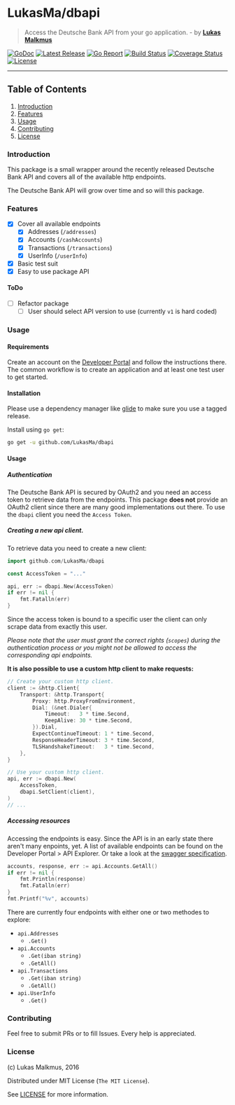 # LukasMa/dbapi
> Access the Deutsche Bank API from your go application. - by **[Lukas Malkmus](https://github.com/LukasMa)**

[![GoDoc][docs_badge]][docs]
[![Latest Release][release_badge]][release]
[![Go Report][report_badge]][report]
[![Build Status][build_badge]][build]
[![Coverage Status][coverage_badge]][coverage]
[![License][license_badge]][license]

---

## Table of Contents
1. [Introduction](#introduction)
2. [Features](#features)
3. [Usage](#usage)
4. [Contributing](#contributing)
5. [License](#license)

### Introduction
This package is a small wrapper around the recently released Deutsche Bank API
and covers all of the available http endpoints.

The Deutsche Bank API will grow over time and so will this package.

### Features
  - [x] Cover all available endpoints
    - [x] Addresses (`/addresses`)
    - [x] Accounts (`/cashAccounts`)
    - [x] Transactions (`/transactions`)
    - [x] UserInfo (`/userInfo`)
  - [x] Basic test suit
  - [x] Easy to use package API

#### ToDo
  - [ ] Refactor package
    - [ ] User should select API version to use (currently `v1` is hard coded)

### Usage
#### Requirements
Create an account on the [Developer Portal](https://developer.db.com) and follow
the instructions there. The common workflow is to create an application and at
least one test user to get started.

#### Installation
Please use a dependency manager like [glide](http://glide.sh) to make sure you
use a tagged release.

Install using `go get`:
```bash
go get -u github.com/LukasMa/dbapi
```

#### Usage
##### Authentication
The Deutsche Bank API is secured by OAuth2 and you need an access token to
retrieve data from the endpoints. This package **does not** provide an OAuth2
client since there are many good implementations out there. To use the `dbapi`
client you need the `Access Token`.

##### Creating a new api client.
To retrieve data you need to create a new client:
```go
import github.com/LukasMa/dbapi

const AccessToken = "..."

api, err := dbapi.New(AccessToken)
if err != nil {
    fmt.Fatalln(err)
}
```

Since the access token is bound to a specific user the client can only scrape
data from exactly this user.

_Please note that the user must grant the correct rights (`scopes`) during the
authentication process or you might not be allowed to access the corresponding
api endpoints._

**It is also possible to use a custom http client to make requests:**
```go
// Create your custom http client.
client := &http.Client{
    Transport: &http.Transport{
        Proxy: http.ProxyFromEnvironment,
        Dial: (&net.Dialer{
            Timeout:   3 * time.Second,
            KeepAlive: 30 * time.Second,
        }).Dial,
        ExpectContinueTimeout: 1 * time.Second,
        ResponseHeaderTimeout: 3 * time.Second,
        TLSHandshakeTimeout:   3 * time.Second,
    },
}

// Use your custom http client.
api, err := dbapi.New(
    AccessToken,
    dbapi.SetClient(client),
)
// ...
```

##### Accessing resources
Accessing the endpoints is easy. Since the API is in an early state there aren't
many enpoints, yet. A list of available endpoints can be found on the
Developer Portal > API Explorer. Or take a look at the [swagger specification](https://simulator-api.db.com/gw/dbapi/v1/swagger.json).

```go
accounts, response, err := api.Accounts.GetAll()
if err != nil {
    fmt.Println(response)
    fmt.Fatalln(err)
}
fmt.Printf("%v", accounts)
```

There are currently four endpoints with either one or two methodes to explore:
  - `api.Addresses`
    - `.Get()`
  - `api.Accounts`
    - `.Get(iban string)`
    - `.GetAll()`
  - `api.Transactions`
    - `.Get(iban string)`
    - `.GetAll()`
  - `api.UserInfo`
    - `.Get()`

### Contributing
Feel free to submit PRs or to fill Issues. Every help is appreciated.

### License
(c) Lukas Malkmus, 2016

Distributed under MIT License (` The MIT License` ).

See [LICENSE](LICENSE) for more information.


[docs]: https://godoc.org/github.com/LukasMa/dbapi
[docs_badge]: https://godoc.org/github.com/LukasMa/dbapi?status.svg
[release]: https://github.com/LukasMa/dbapi/releases
[release_badge]: https://img.shields.io/github/release/LukasMa/dbapi.svg
[report]: https://goreportcard.com/report/github.com/LukasMa/dbapi
[report_badge]: https://goreportcard.com/badge/github.com/LukasMa/dbapi
[build]: https://travis-ci.org/LukasMa/dbapi
[build_badge]: https://travis-ci.org/LukasMa/dbapi.svg
[coverage]: https://coveralls.io/github/LukasMa/dbapi?branch=master
[coverage_badge]: https://coveralls.io/repos/github/LukasMa/dbapi/badge.svg?branch=master
[license]: https://opensource.org/licenses/MIT
[license_badge]: https://img.shields.io/badge/license-MIT-blue.svg
